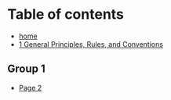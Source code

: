 # Table of contents

* [home](README.md)
* [1 General Principles, Rules, and Conventions](1-general-principles-rules-and-conventions.md)

## Group 1

* [Page 2](group-1/page-2.md)
